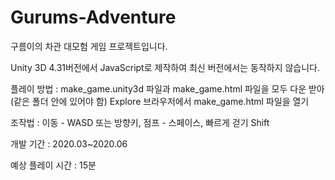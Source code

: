# Gurums-Adventure
구름이의 차관 대모험 게임 프로젝트입니다. 

Unity 3D 4.31버전에서 JavaScript로 제작하여 최신 버전에서는 동작하지 않습니다.

플레이 방법 : make_game.unity3d 파일과 make_game.html 파일을 모두 다운 받아(같은 폴더 안에 있어야 함) Explore 브라우저에서 make_game.html 파일을 열기


조작법 : 이동 - WASD 또는 방향키, 점프 - 스페이스, 빠르게 걷기 Shift 

개발 기간 : 2020.03~2020.06

예상 플레이 시간 : 15분
